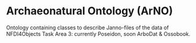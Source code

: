 # Archaeonatural Ontology (ArNO)      

Ontology containing classes to describe Janno-files of the data of NFDI4Objects Task Area 3: currently Poseidon, soon ArboDat &amp; Ossobook.  
  
